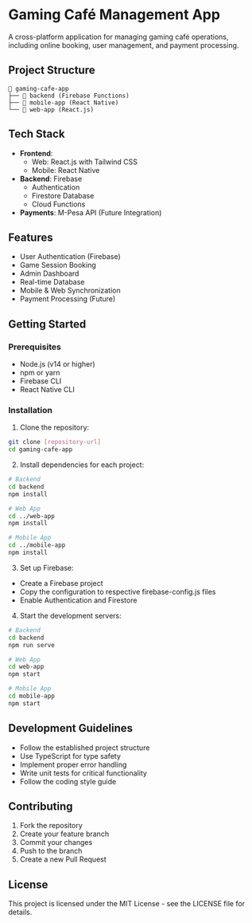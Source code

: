 # Gaming Café Management App

A cross-platform application for managing gaming café operations, including online booking, user management, and payment processing.

## Project Structure

```
📂 gaming-cafe-app
├── 📂 backend (Firebase Functions)
├── 📂 mobile-app (React Native)
└── 📂 web-app (React.js)
```

## Tech Stack

- **Frontend**: 
  - Web: React.js with Tailwind CSS
  - Mobile: React Native
- **Backend**: Firebase
  - Authentication
  - Firestore Database
  - Cloud Functions
- **Payments**: M-Pesa API (Future Integration)

## Features

- User Authentication (Firebase)
- Game Session Booking
- Admin Dashboard
- Real-time Database
- Mobile & Web Synchronization
- Payment Processing (Future)

## Getting Started

### Prerequisites

- Node.js (v14 or higher)
- npm or yarn
- Firebase CLI
- React Native CLI

### Installation

1. Clone the repository:
```bash
git clone [repository-url]
cd gaming-cafe-app
```

2. Install dependencies for each project:
```bash
# Backend
cd backend
npm install

# Web App
cd ../web-app
npm install

# Mobile App
cd ../mobile-app
npm install
```

3. Set up Firebase:
- Create a Firebase project
- Copy the configuration to respective firebase-config.js files
- Enable Authentication and Firestore

4. Start the development servers:
```bash
# Backend
cd backend
npm run serve

# Web App
cd web-app
npm start

# Mobile App
cd mobile-app
npm start
```

## Development Guidelines

- Follow the established project structure
- Use TypeScript for type safety
- Implement proper error handling
- Write unit tests for critical functionality
- Follow the coding style guide

## Contributing

1. Fork the repository
2. Create your feature branch
3. Commit your changes
4. Push to the branch
5. Create a new Pull Request

## License

This project is licensed under the MIT License - see the LICENSE file for details.
